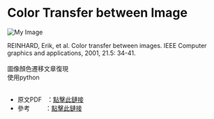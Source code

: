 # Color Transfer between Image
![My Image](https://github.com/user-attachments/assets/2886ea19-0ec7-4639-b0ff-604081244015)



REINHARD, Erik, et al. Color transfer between images. IEEE Computer graphics and applications, 2001, 21.5: 34-41.<br><br>
圖像顏色遷移文章復現<br>
使用python<br><br>
- 原文PDF &nbsp;&nbsp;：[點擊此鏈接](https://www.cs.tau.ac.il/~turkel/imagepapers/ColorTransfer.pdf)
- 參考 &nbsp;&nbsp;&nbsp;&nbsp;&nbsp;&nbsp;&nbsp;&nbsp;：[點擊此鏈接](https://blog.csdn.net/zb1165048017/article/details/108981254)<br><br>
